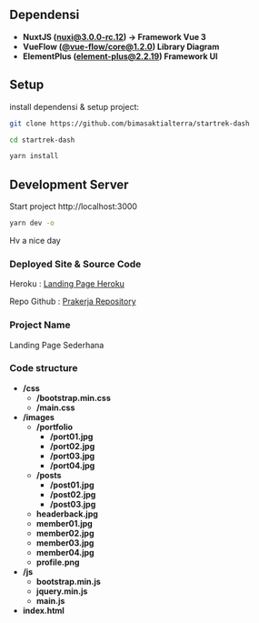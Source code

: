 ## Dependensi

* **NuxtJS ([nuxi@3.0.0-rc.12](https://www.npmjs.com/package/nuxi?activeTab=versions)) → Framework Vue 3**
* **VueFlow ([@vue-flow/core@1.2.0](https://www.npmjs.com/package/@vue-flow/core?activeTab=versions)) Library Diagram**
* **ElementPlus ([element-plus@2.2.19](https://www.npmjs.com/package/element-plus?activeTab=versions)) Framework UI**

## Setup

install dependensi & setup project:

```bash
git clone https://github.com/bimasaktialterra/startrek-dash

cd startrek-dash

yarn install
```

## Development Server

Start project http://localhost:3000

```bash
yarn dev -o
```

Hv a nice day




### Deployed Site & Source Code
Heroku : [Landing Page Heroku](http://landing-zidni.herokuapp.com/)

Repo Github : [Prakerja Repository](https://github.com/zidni-bwi/prakerja)

### Project Name
Landing Page Sederhana

### Code structure

* **/css**
  + **/bootstrap.min.css**
  + **/main.css**
* **/images**
  + **/portfolio**
    + **/port01.jpg**
    + **/port02.jpg**
    + **/port03.jpg**
    + **/port04.jpg**
  + **/posts**
    + **/post01.jpg**
    + **/post02.jpg**
    + **/post03.jpg**
  + **headerback.jpg**
  + **member01.jpg**
  + **member02.jpg**
  + **member03.jpg**
  + **member04.jpg**
  + **profile.png**
* **/js**
  + **bootstrap.min.js**
  + **jquery.min.js**
  + **main.js**
* **index.html**
